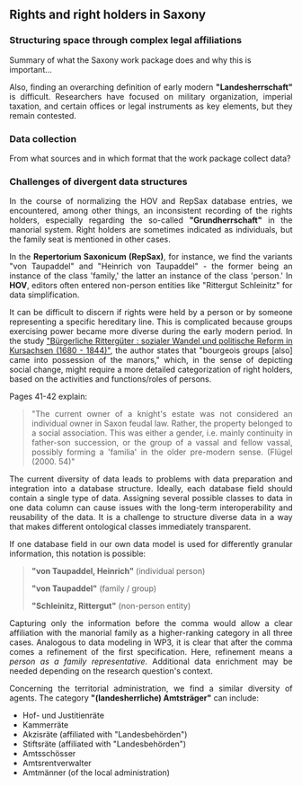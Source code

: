 <h2>Rights and right holders in Saxony</h2>

<h3>Structuring space through complex legal affiliations</h3>

<a align="justify">Summary of what the Saxony work package does and why this is important...</p>

<p align="justify">Also, finding an overarching definition of early modern <strong>"Landesherrschaft"</strong> is difficult. Researchers have focused on military organization, imperial taxation, and certain offices or legal instruments as key elements, but they remain contested.</p>

<h3>Data collection</h3>

<a align="justify">From what sources and in which format that the work package collect data?</p>

<h3>Challenges of divergent data structures</h3>

<p align="justify">In the course of normalizing the HOV and RepSax database entries, we encountered, among other things, an inconsistent recording of the rights holders, especially regarding the so-called <strong>"Grundherrschaft"</strong> in the manorial system. Right holders are sometimes indicated as individuals, but the family seat is mentioned in other cases.</p>

<p align="justify">In the <strong>Repertorium Saxonicum (RepSax)</strong>, for instance, we find the variants "von Taupaddel" and "Heinrich von Taupaddel" - the former being an instance of the class 'family,' the latter an instance of the class 'person.' In <strong>HOV</strong>, editors often entered non-person entities like "Rittergut Schleinitz" for data simplification.</p>

<p align="justify">It can be difficult to discern if rights were held by a person or by someone representing a specific hereditary line. This is complicated because groups exercising power became more diverse during the early modern period. In the study <a href="https://digi20.digitale-sammlungen.de/de/fs1/object/display/bsb00056061_00147.html">"Bürgerliche Rittergüter : sozialer Wandel und politische Reform in Kursachsen (1680 - 1844)"</a>, the author states that "bourgeois groups [also] came into possession of the manors," which, in the sense of depicting social change, might require a more detailed categorization of right holders, based on the activities and functions/roles of persons.</p>

<p>Pages 41-42 explain:</p>

<blockquote>
  <p align="justify">"The current owner of a knight's estate was not considered an individual owner in Saxon feudal law. Rather, the property belonged to a social association. This was either a gender, i.e. mainly continuity in father-son succession, or the group of a vassal and fellow vassal, possibly forming a 'familia' in the older pre-modern sense. (Flügel (2000. 54)"</p>
</blockquote>

<p align="justify">The current diversity of data leads to problems with data preparation and integration into a database structure. Ideally, each database field should contain a single type of data. Assigning several possible classes to data in one data column can cause issues with the long-term interoperability and reusability of the data. It is a challenge to structure diverse data in a way that makes different ontological classes immediately transparent.</p>

<p align="justify">If one database field in our own data model is used for differently granular information, this notation is possible:</p>
<blockquote>
  <p><strong>"von Taupaddel, Heinrich"</strong> (individual person)</p>
  <p><strong>"von Taupaddel"</strong> (family / group)</p>
  <p><strong>"Schleinitz, Rittergut"</strong> (non-person entity)</p>
</blockquote>

<p align="justify">Capturing only the information before the comma would allow a clear affiliation with the manorial family as a higher-ranking category in all three cases. Analogous to data modeling in WP3, it is clear that after the comma comes a refinement of the first specification. Here, refinement means a <em>person as a family representative</em>. Additional data enrichment may be needed depending on the research question's context.</p>

<p align="justify">Concerning the territorial administration, we find a similar diversity of agents. The category <strong>"(landesherrliche) Amtsträger"</strong> can include:</p>

<ul>
  <li>Hof- und Justitienräte</li>
  <li>Kammerräte</li>
  <li>Akzisräte (affiliated with "Landesbehörden")</li>
  <li>Stiftsräte (affiliated with "Landesbehörden")</li>
  <li>Amtsschösser</li>
  <li>Amtsrentverwalter</li>
  <li>Amtmänner (of the local administration)</li>
</ul>
